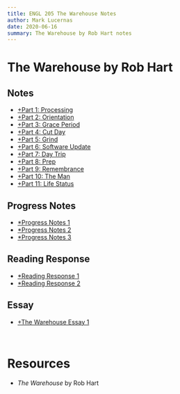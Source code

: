 ```yaml
---
title: ENGL 205 The Warehouse Notes
author: Mark Lucernas
date: 2020-06-16
summary: The Warehouse by Rob Hart notes
---
```



# The Warehouse by Rob Hart

## Notes

  - [+Part 1: Processing](notes/part-1)
  - [+Part 2: Orientation](notes/part-2)
  - [+Part 3: Grace Period](notes/part-3)
  - [+Part 4: Cut Day](notes/part-4)
  - [+Part 5: Grind](notes/part-5)
  - [+Part 6: Software Update](notes/part-6)
  - [+Part 7: Day Trip](notes/part-7)
  - [+Part 8: Prep](notes/part-8)
  - [+Part 9: Remembrance](notes/part-9)
  - [+Part 10: The Man](notes/part-10)
  - [+Part 11: Life Status](notes/part-11)


## Progress Notes

  - [*Progress Notes 1](file:../../../../../files/summer-2020/ENGL-205/progress-notes/progress_notes_1.docx)
  - [*Progress Notes 2](file:../../../../../files/summer-2020/ENGL-205/progress-notes/progress_notes_2.docx)
  - [*Progress Notes 3](file:../../../../../files/summer-2020/ENGL-205/progress-notes/progress_notes_3.docx)


## Reading Response

  - [*Reading Response 1](file:../../../../../files/summer-2020/ENGL-205/reading-response/reading_response_1.docx)
  - [*Reading Response 2](file:../../../../../files/summer-2020/ENGL-205/reading-response/reading_response_2.docx)


## Essay

  - [+The Warehouse Essay 1](essay)


<br>

# Resources

  - _The Warehouse_ by Rob Hart


